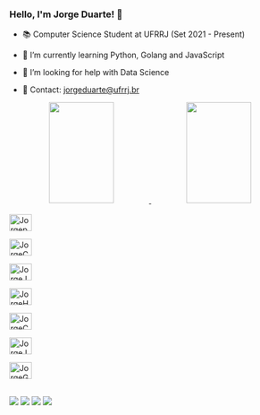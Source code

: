 ### Hello, I'm Jorge Duarte! 👋

- 📚 Computer Science Student at UFRRJ (Set 2021 - Present)

- 🌱 I’m currently learning Python, Golang and JavaScript
- 🤔 I’m looking for help with Data Science
- 📩 Contact: jorgeduarte@ufrrj.br

<div align="center">
  <a href="https://github.com/jorgeduartejr">
  <img height="180em" width="48%" src="https://github-readme-stats.vercel.app/api?username=jorgeduartejr&show_icons=true&theme=dracula&include_all_commits=true&count_private=true"/>
  <img height="180em" width="48%" src="https://github-readme-stats.vercel.app/api/top-langs/?username=jorgeduartejr&layout=compact&langs_count=8&theme=dracula&include_all_commits=true&count_private=true&custom_title=My%20Projects"/>
</div>

<div style="display: inline_block" align="left"> <br>
  <img align="center" alt="Jorgepython" height="30" width="40"
  src="https://cdn.jsdelivr.net/gh/devicons/devicon/icons/python/python-original.svg" />
  
  <img align="center" alt="JorgeC" height="30" width="40"
  src="https://cdn.jsdelivr.net/gh/devicons/devicon/icons/c/c-original.svg" />
  
  <img align="center" alt="JorgeJS" height="30" width="40"
  src="https://cdn.jsdelivr.net/gh/devicons/devicon/icons/javascript/javascript-original.svg" />
  
  <img align="center" alt="JorgeHTML5" height="30" width="40"
  src="https://cdn.jsdelivr.net/gh/devicons/devicon/icons/html5/html5-original.svg" />
  
  <img align="center" alt="JorgeCSS" height="30" width="40"
  src="https://cdn.jsdelivr.net/gh/devicons/devicon/icons/css3/css3-original.svg" />
           
  <img align="center" alt="JorgeJAVA" height="30" width="40"
  src="https://cdn.jsdelivr.net/gh/devicons/devicon/icons/java/java-original.svg" />
  
  <img align="center" alt="JorgeGO" height="30" width="40"
  src="https://cdn.jsdelivr.net/gh/devicons/devicon/icons/go/go-original-wordmark.svg" />
               
</div>
<br>   

<div>
<a href="https://www.instagram.com/jorgeduarte.jr/" target="_blank"><img src="https://img.shields.io/badge/-Instagram-%23E4405F?style=for-the-badge&logo=instagram&logoColor=white" target="_blank"></a>
<a href="link discord" target="_blank"><img src="https://img.shields.io/badge/Discord-7289DA?style=for-the-badge&logo=discord&logoColor=white" target="_blank"></a> 
 <a href = "mailto:jorgeduarte@ufrrj.br"><img src="https://img.shields.io/badge/-Gmail-%23333?style=for-the-badge&logo=gmail&logoColor=white" target="_blank"></a>
 <a href="https://www.linkedin.com/in/jorgeduartejr/" target="_blank"><img src="https://img.shields.io/badge/-LinkedIn-%230077B5?style=for-the-badge&logo=linkedin&logoColor=white" target="_blank"></a>
</div>

